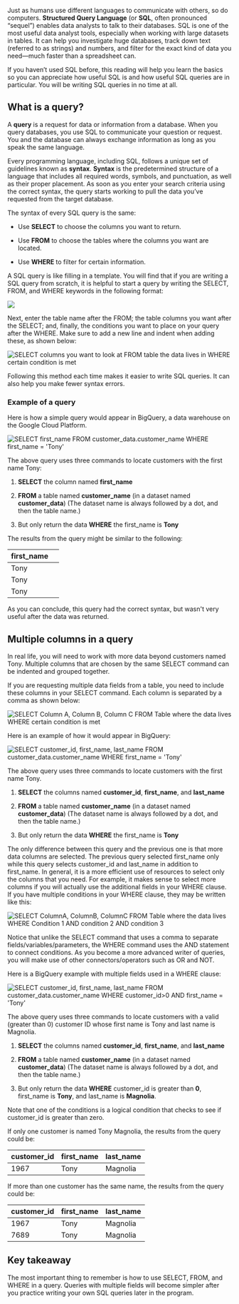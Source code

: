
Just as humans use different languages to communicate with others, so do computers. **Structured Query Language** (or **SQL**, often pronounced “sequel”) enables data analysts to talk to their databases. SQL is one of the most useful data analyst tools, especially when working with large datasets in tables. It can help you investigate huge databases, track down text (referred to as strings) and numbers, and filter for the exact kind of data you need—much faster than a spreadsheet can. 

If you haven’t used SQL before, this reading will help you learn the basics so you can appreciate how useful SQL is and how useful SQL queries are in particular. You will be writing SQL queries in no time at all.

## What is a query?

A **query** is a request for data or information from a database. When you query databases, you use SQL to communicate your question or request. You and the database can always exchange information as long as you speak the same language.

Every programming language, including SQL, follows a unique set of guidelines known as **syntax**. **Syntax** is the predetermined structure of a language that includes all required words, symbols, and punctuation, as well as their proper placement. As soon as you enter your search criteria using the correct syntax, the query starts working to pull the data you’ve requested from the target database.

The syntax of every SQL query is the same: 

-   Use **SELECT** to choose the columns you want to return.
    
-   Use **FROM** to choose the tables where the columns you want are located.
    
-   Use **WHERE** to filter for certain information.
    

A SQL query is like filling in a template. You will find that if you are writing a SQL query from scratch, it is helpful to start a query by writing the SELECT, FROM, and WHERE keywords in the following format: 

![](https://d3c33hcgiwev3.cloudfront.net/imageAssetProxy.v1/MwhC5HMJRFKIQuRzCURSDw_754b0ed1d87441a298173d87c0bfdbf1_Select_From_Where.png?expiry=1629417600000&hmac=6GtiO5xPjuc0-ET981nmCy8W0f0xgeJGVvFBXuaMl28)

Next, enter the table name after the FROM; the table columns you want after the SELECT; and, finally, the conditions you want to place on your query after the WHERE. Make sure to add a new line and indent when adding these, as shown below:

![SELECT columns you want to look at FROM table the data lives in WHERE certain condition is met](https://d3c33hcgiwev3.cloudfront.net/imageAssetProxy.v1/tATEidLdSU2ExInS3XlNog_a8c8eba2320243f59e18258430049353_Screen-Shot-2020-11-11-at-4.23.52-PM.png?expiry=1629417600000&hmac=J34jkXnb4djhrQO068ts57-QHkDMZNzP5uL93xLuBvw)

Following this method each time makes it easier to write SQL queries. It can also help you make fewer syntax errors.

### **Example of a query**

Here is how a simple query would appear in BigQuery, a data warehouse on the Google Cloud Platform.

![SELECT first_name FROM customer_data.customer_name WHERE first_name = 'Tony'](https://d3c33hcgiwev3.cloudfront.net/imageAssetProxy.v1/vNz9GfCMQiGc_RnwjMIhfQ_1d09943b48924e6cbf9915e30f771d86_Screen-Shot-2020-11-11-at-4.25.17-PM.png?expiry=1629417600000&hmac=mBY8rI0p9kJw7SblY3rj-TuY6SYWczDXB5kQE5w7sBw)

The above query uses three commands to locate customers with the first name Tony:

1.  **SELECT** the column named **first_name**
    
2.  **FROM** a table named **customer_name** (in a dataset named **customer_data**) (The dataset name is always followed by a dot, and then the table name.)
    
3.  But only return the data **WHERE** the first_name is **Tony**
    

The results from the query might be similar to the following:

| first_name |     |
| ---------- | --- |
| Tony       |     | 
| Tony       |     |
| Tony       |     |
 

As you can conclude, this query had the correct syntax, but wasn't very useful after the data was returned.

## Multiple columns in a query

In real life, you will need to work with more data beyond customers named Tony. Multiple columns that are chosen by the same SELECT command can be indented and grouped together.

If you are requesting multiple data fields from a table, you need to include these columns in your SELECT command. Each column is separated by a comma as shown below:

![SELECT Column A, Column B, Column C FROM Table where the data lives WHERE certain condition is met](https://d3c33hcgiwev3.cloudfront.net/imageAssetProxy.v1/wOQ23bcrTeakNt23K23myw_8351721c783f4528a58b44435e8e8650_Screen-Shot-2020-11-11-at-4.26.17-PM.png?expiry=1629417600000&hmac=AQLiuRV_YUga-cbxuSqi5EzLGFse_-M4F8lQP0AoUus)

Here is an example of how it would appear in BigQuery:

![SELECT customer_id, first_name, last_name FROM customer_data.customer_name WHERE first_name = 'Tony'](https://d3c33hcgiwev3.cloudfront.net/imageAssetProxy.v1/-kywAm5gQTOMsAJuYEEzSA_2dab01a4a07d4ad386cb1f56d7e3b8b6_Screen-Shot-2020-11-11-at-4.27.02-PM.png?expiry=1629417600000&hmac=_9R-46QxSj2LgovX7LIQIE-8sxZk9ExvXwFDUJp5n9c)

The above query uses three commands to locate customers with the first name Tony.

1.  **SELECT** the columns named **customer_id**, **first_name**, and **last_name**
    
2.  **FROM** a table named **customer_name** (in a dataset named **customer_data**) (The dataset name is always followed by a dot, and then the table name.)
    
3.  But only return the data **WHERE** the first_name is **Tony**
    

The only difference between this query and the previous one is that more data columns are selected. The previous query selected first_name only while this query selects customer_id and last_name in addition to first_name. In general, it is a more efficient use of resources to select only the columns that you need. For example, it makes sense to select more columns if you will actually use the additional fields in your WHERE clause. If you have multiple conditions in your WHERE clause, they may be written like this:

![SELECT ColumnA, ColumnB, ColumnC FROM Table where the data lives WHERE Condition 1 AND condition 2 AND condition 3](https://d3c33hcgiwev3.cloudfront.net/imageAssetProxy.v1/kUL18th9QOqC9fLYfeDqEw_eb2d08d4837d44ef99de7c61179418bd_Screen-Shot-2020-11-11-at-4.27.47-PM.png?expiry=1629417600000&hmac=nv9ZDpm4am7cCAk9h-VmDuLmzhoGGLT4hOB3lJVYBbA)

Notice that unlike the SELECT command that uses a comma to separate fields/variables/parameters, the WHERE command uses the AND statement to connect conditions. As you become a more advanced writer of queries, you will make use of other connectors/operators such as OR and NOT. 

Here is a BigQuery example with multiple fields used in a WHERE clause:

![SELECT customer_id, first_name, last_name FROM customer_data.customer_name WHERE customer_id>0 AND first_name = 'Tony' ](https://d3c33hcgiwev3.cloudfront.net/imageAssetProxy.v1/ecPw3J_NQcmD8NyfzRHJUw_5120dcd87b99400cb7f4a9014439ee18_Screen-Shot-2020-11-11-at-4.29.06-PM.png?expiry=1629417600000&hmac=D-jx1zIeIXpbhwroqkfkVO2RZvf58H-bEDJivMQDKlk)

The above query uses three commands to locate customers with a valid (greater than 0) customer ID whose first name is Tony and last name is Magnolia.

1.  **SELECT** the columns named **customer_id**, **first_name**, and **last_name**
    
2.  **FROM** a table named **customer_name** (in a dataset named **customer_data**) (The dataset name is always followed by a dot, and then the table name.)
    
3.  But only return the data **WHERE** customer_id is greater than **0**, first_name is **Tony**, and last_name is **Magnolia**.
    

Note that one of the conditions is a logical condition that checks to see if customer_id is greater than zero.

If only one customer is named Tony Magnolia, the results from the query could be:

| customer_id | first_name | last_name |
| ----------- | ---------- | --------- |
| 1967        | Tony       | Magnolia  |

If more than one customer has the same name, the results from the query could be:

| customer_id | first_name | last_name |
| ----------- | ---------- | --------- |
| 1967        | Tony       | Magnolia  |
| 7689        | Tony       | Magnolia  | 

## Key takeaway

The most important thing to remember is how to use SELECT, FROM, and WHERE in a query. Queries with multiple fields will become simpler after you practice writing your own SQL queries later in the program.